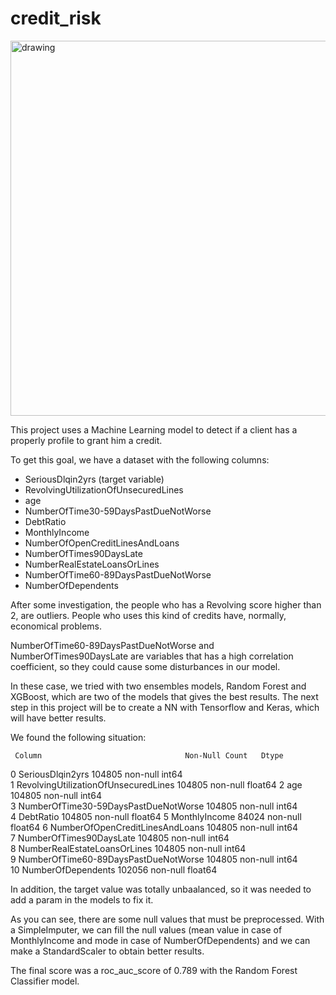 # credit_risk

<img src="https://media.istockphoto.com/photos/stacked-credit-cards-picture-id1203763961?s=612x612" alt="drawing" width="600"/>

This project uses a Machine Learning model to detect if a client has a properly profile to grant him a credit.

To get this goal, we have a dataset with the following columns:

- SeriousDlqin2yrs (target variable) 
- RevolvingUtilizationOfUnsecuredLines
- age 
- NumberOfTime30-59DaysPastDueNotWorse
- DebtRatio
- MonthlyIncome
- NumberOfOpenCreditLinesAndLoans
- NumberOfTimes90DaysLate
- NumberRealEstateLoansOrLines
- NumberOfTime60-89DaysPastDueNotWorse
- NumberOfDependents

After some investigation, the people who has a Revolving score higher than 2, are outliers. People who uses this kind of credits have, normally, economical problems.

NumberOfTime60-89DaysPastDueNotWorse and NumberOfTimes90DaysLate are variables that has a high correlation coefficient, so they could cause some disturbances in our model.

In these case, we tried with two ensembles models, Random Forest and XGBoost, which are two of the models that gives the best results. The next step in this project will be to create a NN with Tensorflow and Keras, which will have better results.

We found the following situation:

     Column                                Non-Null Count   Dtype  

 0   SeriousDlqin2yrs                      104805 non-null  int64  
 1   RevolvingUtilizationOfUnsecuredLines  104805 non-null  float64
 2   age                                   104805 non-null  int64  
 3   NumberOfTime30-59DaysPastDueNotWorse  104805 non-null  int64  
 4   DebtRatio                             104805 non-null  float64
 5   MonthlyIncome                         84024 non-null   float64
 6   NumberOfOpenCreditLinesAndLoans       104805 non-null  int64  
 7   NumberOfTimes90DaysLate               104805 non-null  int64  
 8   NumberRealEstateLoansOrLines          104805 non-null  int64  
 9   NumberOfTime60-89DaysPastDueNotWorse  104805 non-null  int64  
 10  NumberOfDependents                    102056 non-null  float64
 
In addition, the target value was totally unbaalanced, so it was needed to add a param in the models to fix it.
 
As you can see, there are some null values that must be preprocessed. With a SimpleImputer, we can fill the null values (mean value in case of MonthlyIncome and mode in case of NumberOfDependents) and we can make a StandardScaler to obtain better results.

The final score was a roc_auc_score of 0.789 with the Random Forest Classifier model.
